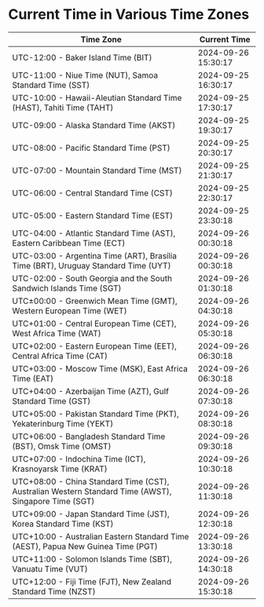 # Current Time in Various Time Zones

| Time Zone | Current Time |
|-----------|--------------|
| UTC-12:00 - Baker Island Time (BIT) | 2024-09-26 15:30:17 |
| UTC-11:00 - Niue Time (NUT), Samoa Standard Time (SST) | 2024-09-25 16:30:17 |
| UTC-10:00 - Hawaii-Aleutian Standard Time (HAST), Tahiti Time (TAHT) | 2024-09-25 17:30:17 |
| UTC-09:00 - Alaska Standard Time (AKST) | 2024-09-25 19:30:17 |
| UTC-08:00 - Pacific Standard Time (PST) | 2024-09-25 20:30:17 |
| UTC-07:00 - Mountain Standard Time (MST) | 2024-09-25 21:30:17 |
| UTC-06:00 - Central Standard Time (CST) | 2024-09-25 22:30:17 |
| UTC-05:00 - Eastern Standard Time (EST) | 2024-09-25 23:30:18 |
| UTC-04:00 - Atlantic Standard Time (AST), Eastern Caribbean Time (ECT) | 2024-09-26 00:30:18 |
| UTC-03:00 - Argentina Time (ART), Brasília Time (BRT), Uruguay Standard Time (UYT) | 2024-09-26 00:30:18 |
| UTC-02:00 - South Georgia and the South Sandwich Islands Time (SGT) | 2024-09-26 01:30:18 |
| UTC±00:00 - Greenwich Mean Time (GMT), Western European Time (WET) | 2024-09-26 04:30:18 |
| UTC+01:00 - Central European Time (CET), West Africa Time (WAT) | 2024-09-26 05:30:18 |
| UTC+02:00 - Eastern European Time (EET), Central Africa Time (CAT) | 2024-09-26 06:30:18 |
| UTC+03:00 - Moscow Time (MSK), East Africa Time (EAT) | 2024-09-26 06:30:18 |
| UTC+04:00 - Azerbaijan Time (AZT), Gulf Standard Time (GST) | 2024-09-26 07:30:18 |
| UTC+05:00 - Pakistan Standard Time (PKT), Yekaterinburg Time (YEKT) | 2024-09-26 08:30:18 |
| UTC+06:00 - Bangladesh Standard Time (BST), Omsk Time (OMST) | 2024-09-26 09:30:18 |
| UTC+07:00 - Indochina Time (ICT), Krasnoyarsk Time (KRAT) | 2024-09-26 10:30:18 |
| UTC+08:00 - China Standard Time (CST), Australian Western Standard Time (AWST), Singapore Time (SGT) | 2024-09-26 11:30:18 |
| UTC+09:00 - Japan Standard Time (JST), Korea Standard Time (KST) | 2024-09-26 12:30:18 |
| UTC+10:00 - Australian Eastern Standard Time (AEST), Papua New Guinea Time (PGT) | 2024-09-26 13:30:18 |
| UTC+11:00 - Solomon Islands Time (SBT), Vanuatu Time (VUT) | 2024-09-26 14:30:18 |
| UTC+12:00 - Fiji Time (FJT), New Zealand Standard Time (NZST) | 2024-09-26 15:30:18 |
